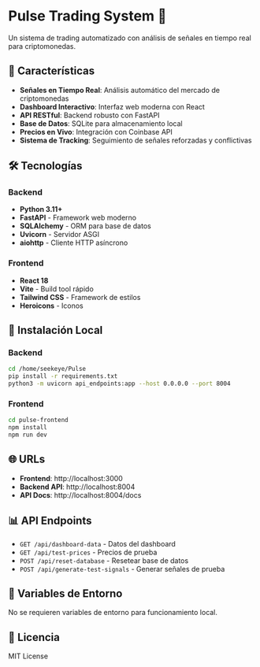 # Pulse Trading System 🚀

Un sistema de trading automatizado con análisis de señales en tiempo real para criptomonedas.

## 🎯 Características

- **Señales en Tiempo Real**: Análisis automático del mercado de criptomonedas
- **Dashboard Interactivo**: Interfaz web moderna con React
- **API RESTful**: Backend robusto con FastAPI
- **Base de Datos**: SQLite para almacenamiento local
- **Precios en Vivo**: Integración con Coinbase API
- **Sistema de Tracking**: Seguimiento de señales reforzadas y conflictivas

## 🛠️ Tecnologías

### Backend
- **Python 3.11+**
- **FastAPI** - Framework web moderno
- **SQLAlchemy** - ORM para base de datos
- **Uvicorn** - Servidor ASGI
- **aiohttp** - Cliente HTTP asíncrono

### Frontend
- **React 18**
- **Vite** - Build tool rápido
- **Tailwind CSS** - Framework de estilos
- **Heroicons** - Iconos

## 🚀 Instalación Local

### Backend
```bash
cd /home/seekeye/Pulse
pip install -r requirements.txt
python3 -m uvicorn api_endpoints:app --host 0.0.0.0 --port 8004
```

### Frontend
```bash
cd pulse-frontend
npm install
npm run dev
```

## 🌐 URLs

- **Frontend**: http://localhost:3000
- **Backend API**: http://localhost:8004
- **API Docs**: http://localhost:8004/docs

## 📊 API Endpoints

- `GET /api/dashboard-data` - Datos del dashboard
- `GET /api/test-prices` - Precios de prueba
- `POST /api/reset-database` - Resetear base de datos
- `POST /api/generate-test-signals` - Generar señales de prueba

## 🔧 Variables de Entorno

No se requieren variables de entorno para funcionamiento local.

## 📝 Licencia

MIT License
